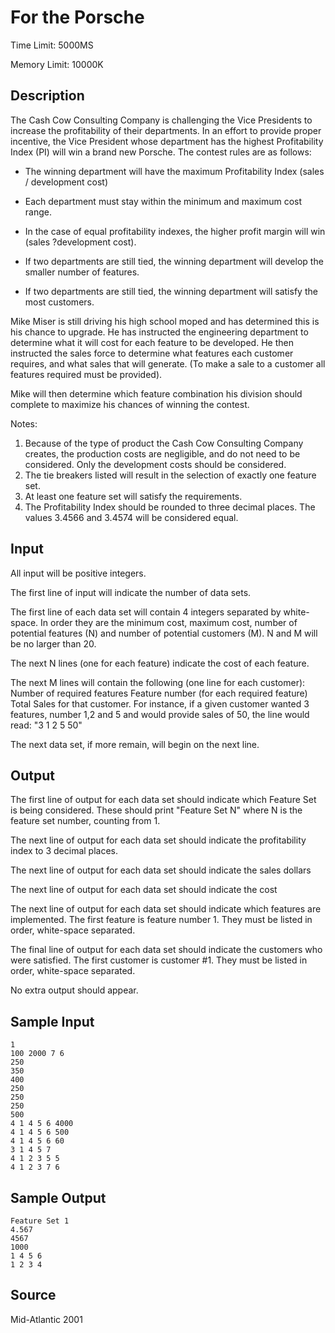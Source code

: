 # For the Porsche

Time Limit: 5000MS

Memory Limit: 10000K


## Description

The Cash Cow Consulting Company is challenging the Vice Presidents to increase the profitability of their departments. In an effort to provide proper incentive, the Vice President whose department has the highest Profitability Index (PI) will win a brand new Porsche. The contest rules are as follows:

- The winning department will have the maximum Profitability Index (sales / development cost)

- Each department must stay within the minimum and maximum cost range.

- In the case of equal profitability indexes, the higher profit margin will win (sales ?development cost).

- If two departments are still tied, the winning department will develop the smaller number of features.

- If two departments are still tied, the winning department will satisfy the most customers.


Mike Miser is still driving his high school moped and has determined this is his chance to upgrade. He has instructed the engineering department to determine what it will cost for each feature to be developed. He then instructed the sales force to determine what features each customer requires, and what sales that will generate. (To make a sale to a customer all features required must be provided).

Mike will then determine which feature combination his division should complete to maximize his chances of winning the contest.

Notes:

1. Because of the type of product the Cash Cow Consulting Company creates, the production costs are negligible, and do not need to be considered. Only the development costs should be considered.
2. The tie breakers listed will result in the selection of exactly one feature set.
3. At least one feature set will satisfy the requirements.
4. The Profitability Index should be rounded to three decimal places. The values 3.4566 and 3.4574 will be considered equal.


## Input

All input will be positive integers.

The first line of input will indicate the number of data sets.

The first line of each data set will contain 4 integers separated by white-space. In order they are the minimum cost, maximum cost, number of potential features (N) and number of potential customers (M). N and M will be no larger than 20.

The next N lines (one for each feature) indicate the cost of each feature.

The next M lines will contain the following (one line for each customer):
Number of required features Feature number (for each required feature) Total Sales for that customer.
For instance, if a given customer wanted 3 features, number 1,2 and 5 and would provide sales of 50, the line would read: "3 1 2 5 50"

The next data set, if more remain, will begin on the next line.


## Output

The first line of output for each data set should indicate which Feature Set is being considered. These should print "Feature Set N" where N is the feature set number, counting from 1.

The next line of output for each data set should indicate the profitability index to 3 decimal places.

The next line of output for each data set should indicate the sales dollars

The next line of output for each data set should indicate the cost

The next line of output for each data set should indicate which features are implemented.
The first feature is feature number 1. They must be listed in order, white-space separated.

The final line of output for each data set should indicate the customers who were satisfied. The first customer is customer #1. They must be listed in order, white-space separated.

No extra output should appear.


## Sample Input

```
1
100 2000 7 6
250
350
400
250
250
250
500
4 1 4 5 6 4000
4 1 4 5 6 500
4 1 4 5 6 60
3 1 4 5 7
4 1 2 3 5 5
4 1 2 3 7 6
```


## Sample Output

```
Feature Set 1
4.567
4567
1000
1 4 5 6
1 2 3 4
```


## Source

Mid-Atlantic 2001
